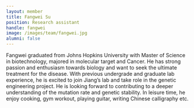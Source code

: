 ```yaml
---
layout: member
title: Fangwei Su
position: Research assistant
handle: fangwei
image: /images/team/fangwei.jpg
alumni: false
---
```

Fangwei graduated from Johns Hopkins University with Master of Science in biotechnology, majored in molecular target and Cancer. He has strong passion and enthusiasm towards biology and want to seek the ultimate treatment for the disease. With previous undergrade and graduate lab experience, he is excited to join Jiang’s lab and take role in the genetic engineering project. He is looking forward to contributing to a deeper understanding of the mutation rate and genetic stability. In leisure time, he enjoy cooking, gym workout, playing guitar, writing Chinese calligraphy etc.